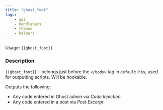 ```yaml
---
title: "ghost_foot"
tags:
    - api
    - handlebars
    - themes
    - helpers
---
```


Usage: `{{ghost_foot}}`

### Description

`{{ghost_foot}}` – belongs just before the `</body>` tag in `default.hbs`, used for outputting scripts. Will be hookable.

Outputs the following:

* Any code entered in Ghost admin via *Code Injection*
* Any code entered in a post via *Post Excerpt*
